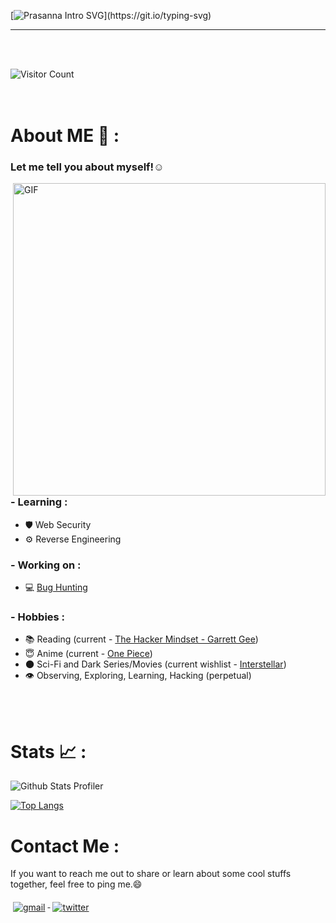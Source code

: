 [![Prasanna Intro SVG](https://readme-typing-svg.demolab.com?font=Roboto+Mono&size=35&duration=3500&pause=300&color=A2E42B&vCenter=true&width=650&height=80&lines=Hey+there%2C+I+am+Prasanna;I+am+a+Security+Enthusiast!;I+break+Logic;I+Contribute+to+a+Safer+Infosec.)](https://git.io/typing-svg)

 ---

 
<br><br>

![Visitor Count](https://profile-counter.glitch.me/imprasanna/count.svg)
<br><br><br>
# About ME 💬 :

### Let me tell you about myself!☺️

<img hight="400" width="500" alt="GIF" align="right" src="https://media.tenor.com/4XDjR7Y2GcwAAAAM/eren-freedom.gif">

### - Learning :
- 🛡️ Web Security
- ⚙️ Reverse Engineering

### - Working on :
- 💻 [Bug Hunting](https://hackerone.com)

### - Hobbies : 
- 📚 Reading (current - [The Hacker Mindset - Garrett Gee](https://drive.google.com/file/d/1lrWyKkZ7dMMt2xF9WwamLzpEgTg9GWGi/view?usp=sharing))
- 😇 Anime (current - [One Piece](https://aniwatchtv.to/one-piece-100))
- 🌑 Sci-Fi and Dark Series/Movies (current wishlist - [Interstellar](https://sflix.to/movie/free-interstellar-hd-19788))
- 👁️ Observing, Exploring, Learning, Hacking (perpetual)



</br>
</br>

# Stats 📈 :

![Github Stats Profiler](https://github-stats-alpha.vercel.app/api?username=imprasanna&cc=000&tc=fff&ic=fff&bc=000)

[![Top Langs](https://github-readme-stats.vercel.app/api/top-langs/?username=imprasanna&bg_color=000&border_color=000&text_color=fff)](https://github.com/anuraghazra/github-readme-stats)

# Contact Me :

If you want to reach me out to share or learn about some cool stuffs together, feel free to ping me.😄

<p align="left">
  <a href="mailto:ping@aprasanna.com.np">
    <img src="svg/social/gmail.svg" alt="gmail" style="vertical-align:top; margin:6px 4px">
  </a>

  <a href="https://x.com/a_prasanna__">
    <img src="svg/social/twitter.svg" alt="twitter" style="vertical-align:top; margin:6px 4px">
  </a>
  
</p>

</br>
</br>
<!-- For more icons please follow  https://github.com/MikeCodesDotNET/ColoredBadges -->
